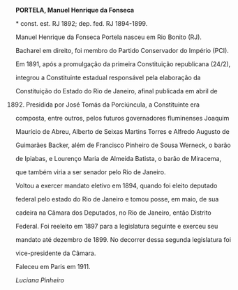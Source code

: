 **PORTELA, Manuel Henrique da Fonseca**



\* const. est. RJ 1892; dep. fed. RJ 1894-1899.



Manuel Henrique da Fonseca Portela nasceu em Rio Bonito (RJ).



Bacharel em direito, foi membro do Partido Conservador do Império (PCI).



Em 1891, após a promulgação da primeira Constituição republicana (24/2),

integrou a Constituinte estadual responsável pela elaboração da

Constituição do Estado do Rio de Janeiro, afinal publicada em abril de

1892. Presidida por José Tomás da Porciúncula, a Constituinte era

composta, entre outros, pelos futuros governadores fluminenses Joaquim

Maurício de Abreu, Alberto de Seixas Martins Torres e Alfredo Augusto de

Guimarães Backer, além de Francisco Pinheiro de Sousa Werneck, o barão

de Ipiabas, e Lourenço Maria de Almeida Batista, o barão de Miracema,

que também viria a ser senador pelo Rio de Janeiro.



Voltou a exercer mandato eletivo em 1894, quando foi eleito deputado

federal pelo estado do Rio de Janeiro e tomou posse, em maio, de sua

cadeira na Câmara dos Deputados, no Rio de Janeiro, então Distrito

Federal. Foi reeleito em 1897 para a legislatura seguinte e exerceu seu

mandato até dezembro de 1899. No decorrer dessa segunda legislatura foi

vice-presidente da Câmara.



Faleceu em Paris em 1911.



*Luciana Pinheiro*



